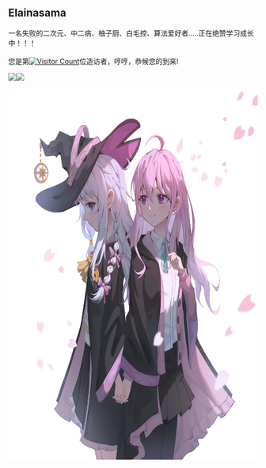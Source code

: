 ## Elainasama

一名失败的二次元、中二病、柚子厨、白毛控、算法爱好者.....正在绝赞学习成长中！！！
<br>
<br>
您是第[![Visitor Count](https://profile-counter.glitch.me/Elainasama/count.svg)]()位造访者，哼哼，恭候您的到来!

<!-- [![Top Langs](https://github-readme-stats.vercel.app/api/top-langs/?username=Elainasama&theme=flag-india)](https://github.com/all-smile/github-readme-stats) -->

[<span><img src="https://github-readme-stats.vercel.app/api/top-langs/?username=Elainasama&layout=compact" height=160/></span><span><img src="https://github-readme-stats.vercel.app/api?username=Elainasama&count_private=true&show_icons=true" height=160/></span>]()

<img src="picture.jpg" alt="Elaina" width="640" height="750">
